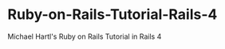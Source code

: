 Ruby-on-Rails-Tutorial-Rails-4
==============================

Michael Hartl's Ruby on Rails Tutorial in Rails 4
